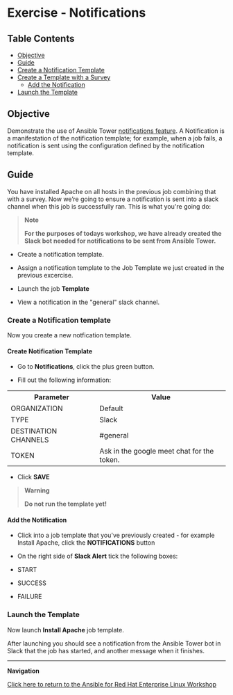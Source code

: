 # Exercise - Notifications

## Table Contents

* [Objective](#objective)
* [Guide](#guide)
* [Create a Notification Template](#create-a-notification-template)
* [Create a Template with a Survey](#create-a-template-with-a-survey)
  * [Add the Notification](#add-the-notification)
* [Launch the Template](#launch-the-template)

## Objective

Demonstrate the use of Ansible Tower [notifications feature](https://docs.ansible.com/ansible-tower/latest/html/userguide/notifications.html). A Notification is a manifestation of the notification template; for example, when a job fails, a notification is sent using the configuration defined by the notification template.

## Guide

You have installed Apache on all hosts in the previous job combining that with a survey. Now we’re going to ensure a notification is sent into a slack channel when this job is successfully ran. This is what you're going do:


> **Note**
>
> **For the purposes of todays workshop, we have already created the Slack bot needed for notifications to be sent from Ansible Tower.**



* Create a notification template.

* Assign a notification template to the Job Template we just created in the previous excercise.

* Launch the job **Template**

* View a notification in the "general" slack channel.


### Create a Notification template

Now you create a new notfication template.

#### Create Notification Template

* Go to **Notifications**, click the plus green button.

* Fill out the following information:

<table>
  <tr>
    <th>Parameter</th>
    <th>Value</th>
  </tr>
  <tr>
    <td>ORGANIZATION</td>
    <td>Default</td>
  </tr>
  <tr>
    <td>TYPE</td>
    <td>Slack</td>
  </tr>
  <tr>
    <td>DESTINATION CHANNELS</td>
    <td>#general</td>
  </tr>
  <tr>
    <td>TOKEN</td>
    <td>Ask in the google meet chat for the token.</td>
</table>

* Click **SAVE**

> **Warning**
>
> **Do not run the template yet!**

#### Add the Notification

* Click into a job template that you've previously created - for example Install Apache, click the **NOTIFICATIONS** button

* On the right side of **Slack Alert** tick the following boxes:
* START
* SUCCESS
* FAILURE


### Launch the Template

Now launch **Install Apache** job template.

After launching you should see a notification from the Ansible Tower bot in Slack that the job has started, and another message when it finishes.

---
**Navigation**
<br>

[Click here to return to the Ansible for Red Hat Enterprise Linux Workshop](../README.md)
